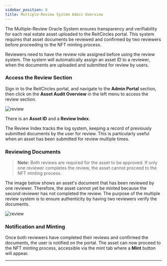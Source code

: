 ```yaml
---
sidebar_position: 8
title: Multiple-Review System Admin Overview
---
```


The Multiple-Review Oracle System ensures transparency and verifiability for each real estate asset uploaded to the ReitCircles portal. This system requires that asset documents be reviewed and confirmed by two reviewers before proceeding to the NFT minting process.

Reviewers need to have the review role assigned before using the review system. The system will automatically assign an asset ID to a reviewer,  when the documents are uploaded and submitted for review by users.

### Access the Review Section

Sign in to the ReitCircles portal, and navigate to the **Admin Portal** section, then click on the **Asset Audit Overview** in the left menu to access the review section.

![review](/img/rev/review.png)

There is an **Asset ID** and a **Review Index**.

The Review Index tracks the log system, keeping a record of previously submitted documents by the user for review. This is particularly useful when an asset has been submitted for review multiple times.


### Reviewing Documents

> **Note:** Both reviews are required for the asset to be approved. If only one reviewer completes the review, the asset cannot proceed to the NFT minting process.

The image below shows an asset's document that has been reviewed by one reviewer. Therefore, the asset cannot yet be minted because the second reviewer has not completed the review. The purpose of the multiple review system is to ensure authenticity by having two reviewers verify the documents.


![review](/img/rev/rev-one.png)

### Notification and Minting

Once both reviewers have completed their reviews and confirmed the documents, the user is notified on the portal. The asset can now proceed to the NFT minting process, accessible via the mint tab where a **Mint** button will appear.

---
